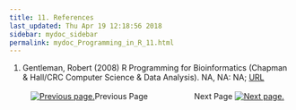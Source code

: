```yaml
---
title: 11. References
last_updated: Thu Apr 19 12:18:56 2018
sidebar: mydoc_sidebar
permalink: mydoc_Programming_in_R_11.html
---
```

 
1. Gentleman, Robert (2008) R Programming for Bioinformatics (Chapman \& Hall/CRC Computer Science \& Data Analysis). NA, NA: NA; [URL](http://www.amazon.com/Programming-Bioinformatics-Chapman-Computer-Analysis/dp/1420063677)
<br><br><center><a href="mydoc_Programming_in_R_10.html"><img src="images/left_arrow.png" alt="Previous page."></a>Previous Page &nbsp; &nbsp; &nbsp; &nbsp; &nbsp; &nbsp; &nbsp; &nbsp; &nbsp; &nbsp; Next Page
<a href="mydoc_Programming_in_R_01.html"><img src="images/right_arrow.png" alt="Next page."></a></center>
